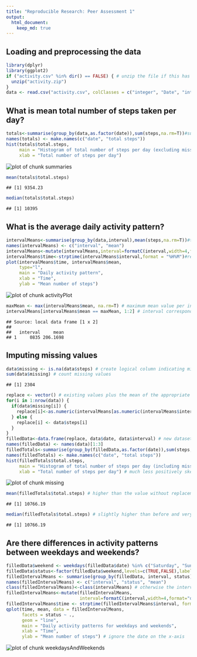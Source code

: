 ```yaml
---
title: "Reproducible Research: Peer Assessment 1"
output: 
  html_document:
    keep_md: true
---
```



## Loading and preprocessing the data

```r
library(dplyr)
library(ggplot2)
if ("activity.csv" %in% dir() == FALSE) { # unzip the file if this has not been done already
  unzip("activity.zip")
}
data <- read.csv("activity.csv", colClasses = c("integer", "Date", "integer"))
```

## What is mean total number of steps taken per day?

```r
totals<-summarise(group_by(data,as.factor(date)),sum(steps,na.rm=T))#sum the steps per day
names(totals) <- make.names(c("date", "total steps"))
hist(totals$total.steps,
     main = "Histogram of total number of steps per day (excluding missing values)",
     xlab = "Total number of steps per day")
```

![plot of chunk summaries](figure/summaries-1.png) 

```r
mean(totals$total.steps)
```

```
## [1] 9354.23
```

```r
median(totals$total.steps)
```

```
## [1] 10395
```

## What is the average daily activity pattern?

```r
intervalMeans<-summarise(group_by(data,interval),mean(steps,na.rm=T))#take the mean per interval
names(intervalMeans) <- c("interval", "mean")
intervalMeans<-mutate(intervalMeans,interval=formatC(interval,width=4,format="d",flag="0"))
intervalMeans$time<-strptime(intervalMeans$interval,format = "%H%M")#reformat intervals to plot
plot(intervalMeans$time, intervalMeans$mean,
     type="l",
     main = "Daily activity pattern",
     xlab = "Time",
     ylab = "Mean number of steps")
```

![plot of chunk activityPlot](figure/activityPlot-1.png) 

```r
maxMean <- max(intervalMeans$mean, na.rm=T) # maximum mean value per interval
intervalMeans[intervalMeans$mean == maxMean, 1:2] # interval corresponding to the maximum
```

```
## Source: local data frame [1 x 2]
## 
##   interval     mean
## 1     0835 206.1698
```


## Imputing missing values

```r
data$missing <- is.na(data$steps) # create logical column indicating missing values (interval and date have no missing values)
sum(data$missing) # count missing values
```

```
## [1] 2304
```

```r
replace <- vector() # existing values plus the mean of the appropriate interval for missing values
for(i in 1:nrow(data)) {
  if(data$missing[i]) {
    replace[i]<-as.numeric(intervalMeans[as.numeric(intervalMeans$interval)==data$interval[i], 2])
  } else {
    replace[i] <- data$steps[i]
  }
}
filledData<-data.frame(replace, data$date, data$interval) # new dataset with missing values filled
names(filledData) <- names(data)[1:3]
filledTotals<-summarise(group_by(filledData,as.factor(date)),sum(steps, na.rm=T))#repeat second chunk
names(filledTotals) <- make.names(c("date", "total steps"))
hist(filledTotals$total.steps,
     main = "Histogram of total number of steps per day (including missing values)",
     xlab = "Total number of steps per day") # much less positively skewed than first histogram
```

![plot of chunk missing](figure/missing-1.png) 

```r
mean(filledTotals$total.steps) # higher than the value without replacement
```

```
## [1] 10766.19
```

```r
median(filledTotals$total.steps) # slightly higher than before and very close to the mean
```

```
## [1] 10766.19
```


## Are there differences in activity patterns between weekdays and weekends?

```r
filledData$weekend <- weekdays(filledData$date) %in% c("Saturday", "Sunday") # logical indicating whether or not the day is a weekend
filledData$status<-factor(filledData$weekend,levels=c(TRUE,FALSE),labels=c("Weekend","Weekday")) # factor variable to split the data into weekends and weekdays
filledIntervalMeans <- summarise(group_by(filledData, interval, status), mean(steps)) # as above, but also grouping according to type of day
names(filledIntervalMeans) <- c("interval", "status", "mean")
class(filledIntervalMeans)<-class(intervalMeans) # otherwise the interval column cannot be altered
filledIntervalMeans<-mutate(filledIntervalMeans,
                            interval=formatC(interval,width=4,format="d",flag="0"))
filledIntervalMeans$time <- strptime(filledIntervalMeans$interval, format = "%H%M")
qplot(time, mean, data = filledIntervalMeans,
      facets = status ~ .,
      geom = "line",
      main = "Daily activity patterns for weekdays and weekends",
      xlab = "Time",
      ylab = "Mean number of steps") # ignore the date on the x-axis
```

![plot of chunk weekdaysAndWeekends](figure/weekdaysAndWeekends-1.png) 
